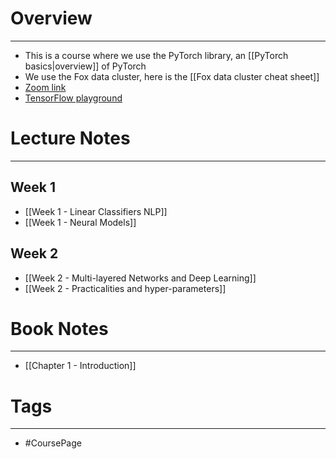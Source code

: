 
# Overview
---
* This is a course where we use the PyTorch library, an [[PyTorch basics|overview]] of PyTorch
* We use the Fox data cluster, here is the [[Fox data cluster cheat sheet]]
* [Zoom link](https://uio.zoom.us/j/62776647554?pwd=dnZ4WUMwMnExZVh2bFNIdkN3N2ZNdz09)
* [TensorFlow playground](playground.tensorflow.org)



# Lecture Notes
---

## Week 1
* [[Week 1 - Linear Classifiers NLP]]
* [[Week 1 - Neural Models]]

## Week 2
* [[Week 2 - Multi-layered Networks and Deep Learning]]
* [[Week 2 - Practicalities and hyper-parameters]]

# Book Notes
---

* [[Chapter 1 - Introduction]]


# Tags
---
* #CoursePage



